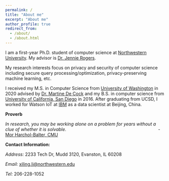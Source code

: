 ```yaml
---
permalink: /
title: "About me"
excerpt: "About me"
author_profile: true
redirect_from: 
  - /about/
  - /about.html
---
```


I am a first-year Ph.D. student of computer science at [Northwestern University](https://www.mccormick.northwestern.edu/computer-science/). My advisor is [Dr. Jennie Rogers](http://users.eecs.northwestern.edu/~jennie/).

My research interests focus on privacy and security of computer science including secure query processing/optimization, privacy-preserving machine learning, etc.

I received my M.S. in Computer Science from [University of Washington](http://www.washington.edu) in 2020 advised by [Dr. Martine De Cock](http://faculty.washington.edu/mdecock/) and my B.S. in computer science from [University of California, San Diego](https://cse.ucsd.edu) in 2016. After graduating from UCSD, I worked for Watson IoT at [IBM](https://www.ibm.com/) as a data scientist at Beijing, China.

**Proverb**

*In research, you may be working alone on a problem for years without a clue of whether it is solvable.* $~~~~~~~~~~~~~~~~~~~~~~~~~~~~~~~~~~~~~~~~~~~~~~~~~~~~~~~~~~~~~~~~~~~~~~~~$ - [Mor Harchol-Balter, CMU](https://www.cs.cmu.edu/~harchol/gradschooltalk.pdf)

**Contact Information:**

*Address:* 2233 Tech Dr, Mudd 3120, Evanston, IL 60208

*Email:* xiling.li@northwestern.edu

*Tel:* 206-228-1052
